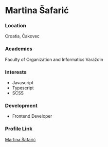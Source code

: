 # Martina Šafarić

### Location

Croatia, Čakovec

### Academics

Faculty of Organization and Informatics Varaždin

### Interests

- Javascript
- Typescript
- SCSS

### Development

- Frontend Developer


### Profile Link

[Martina Šafarić](https://github.com/msafaric)